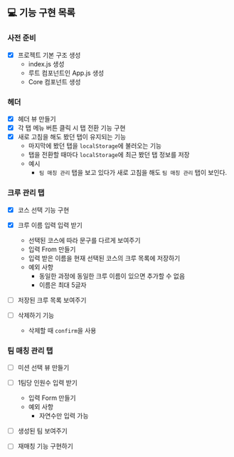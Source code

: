 ## 💻 기능 구현 목록

### 사전 준비
- [x] 프로젝트 기본 구조 생성
    - index.js 생성
    - 루트 컴포넌트인 App.js 생성
    - Core 컴포넌트 생성

### 헤더
- [x] 헤더 뷰 만들기
- [x] 각 탭 메뉴 버튼 클릭 시 탭 전환 기능 구현
- [x] 새로 고침을 해도 봤던 탭이 유지되는 기능
  - 마지막에 봤던 탭을 `localStorage`에 불러오는 기능
  - 탭을 전환할 때마다 `localStorage`에 최근 봤던 탭 정보를 저장
  - 예시
    - `팀 매칭 관리` 탭을 보고 있다가 새로 고침을 해도 `팀 매칭 관리` 탭이 보인다.

### 크루 관리 탭
- [x] 코스 선택 기능 구현

- [x] 크루 이름 입력 입력 받기
    - 선택된 코스에 따라 문구를 다르게 보여주기
    - 입력 From 만들기
    - 입력 받은 이름을 현재 선택된 코스의 크루 목록에 저장하기
    - 예외 사항
        - 동일한 과정에 동일한 크루 이름이 있으면 추가할 수 없음
        - 이름은 최대 5글자

- [ ] 저장된 크루 목록 보여주기

- [ ] 삭제하기 기능
    - 삭제할 때 `confirm`을 사용


### 팀 매칭 관리 탭
- [ ] 미션 선택 뷰 만들기
- [ ] 1팀당 인원수 입력 받기
    - 입력 Form 만들기
    - 예외 사항
        - 자연수만 입력 가능

- [ ] 생성된 팀 보여주기

- [ ] 재매칭 기능 구현하기
